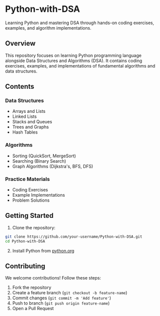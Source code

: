 # Python-with-DSA
Learning Python and mastering DSA through hands-on coding exercises, examples, and algorithm implementations.

## Overview
This repository focuses on learning Python programming language alongside Data Structures and Algorithms (DSA). It contains coding exercises, examples, and implementations of fundamental algorithms and data structures.

## Contents
### Data Structures
- Arrays and Lists
- Linked Lists
- Stacks and Queues
- Trees and Graphs
- Hash Tables

### Algorithms
- Sorting (QuickSort, MergeSort)
- Searching (Binary Search)
- Graph Algorithms (Dijkstra's, BFS, DFS)

### Practice Materials
- Coding Exercises
- Example Implementations
- Problem Solutions

## Getting Started
1. Clone the repository:
```bash
git clone https://github.com/your-username/Python-with-DSA.git
cd Python-with-DSA
```
2. Install Python from [python.org](https://www.python.org/downloads/)

## Contributing
We welcome contributions! Follow these steps:

1. Fork the repository
2. Create a feature branch (`git checkout -b feature-name`)
3. Commit changes (`git commit -m 'Add feature'`)
4. Push to branch (`git push origin feature-name`)
5. Open a Pull Request

